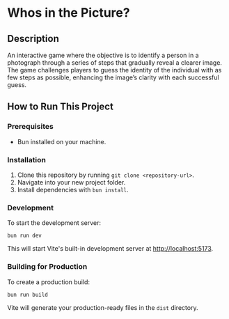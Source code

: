 # Whos in the Picture?

## Description
An interactive game where the objective is to identify a person in a photograph through a series of steps that gradually reveal a clearer image. The game challenges players to guess the identity of the individual with as few steps as possible, enhancing the image’s clarity with each successful guess.


## How to Run This Project

### Prerequisites
- Bun installed on your machine.

### Installation
1. Clone this repository by running `git clone <repository-url>`.
2. Navigate into your new project folder.
3. Install dependencies with `bun install`.

### Development
To start the development server:
```
bun run dev
```

This will start Vite's built-in development server at [http://localhost:5173](http://localhost:5173).

### Building for Production
To create a production build:
```
bun run build
```

Vite will generate your production-ready files in the `dist` directory.

